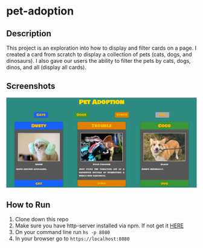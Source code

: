 # pet-adoption

## Description 
This project is an exploration into how to display and filter cards on a page. I created a card from scratch to display a collection of pets (cats, dogs, and dinosaurs). I also gave our users the ability to filter the pets by cats, dogs, dinos, and all (display all cards).

## Screenshots
![Main Screen](./screenshots/Pet-Adoption.png)

## How to Run
1. Clone down this repo
2. Make sure you have http-server installed via npm. If not get it
[HERE](https://www.npmjs.com/package/http-server)
3. On your command line run `hs -p 8080`
4. In your browser go to `https://localhost:8080`